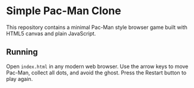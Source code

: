 # Simple Pac-Man Clone

This repository contains a minimal Pac-Man style browser game built with HTML5 canvas and plain JavaScript.

## Running
Open `index.html` in any modern web browser. Use the arrow keys to move Pac-Man, collect all dots, and avoid the ghost. Press the Restart button to play again.
